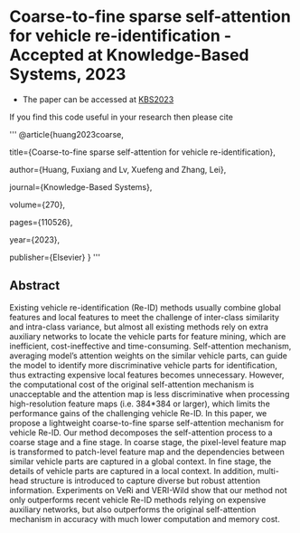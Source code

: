 # Coarse-to-fine sparse self-attention for vehicle re-identification - Accepted at Knowledge-Based Systems, 2023
- The paper can be accessed at [KBS2023](https://www.sciencedirect.com/science/article/abs/pii/S0950705123002769)


If you find this code useful in your research then please cite


'''
@article{huang2023coarse,

  title={Coarse-to-fine sparse self-attention for vehicle re-identification},
  
  author={Huang, Fuxiang and Lv, Xuefeng and Zhang, Lei},
  
  journal={Knowledge-Based Systems},
  
  volume={270},
  
  pages={110526},
  
  year={2023},
  
  publisher={Elsevier}
}
'''


## Abstract

Existing vehicle re-identification (Re-ID) methods usually combine global features and local features to meet the challenge of inter-class similarity and intra-class variance, but almost all existing methods rely on extra auxiliary networks to locate the vehicle parts for feature mining, which are inefficient, cost-ineffective and time-consuming. Self-attention mechanism, averaging model’s attention weights on the similar vehicle parts, can guide the model to identify more discriminative vehicle parts for identification, thus extracting expensive local features becomes unnecessary. However, the computational cost of the original self-attention mechanism is unacceptable and the attention map is less discriminative when processing high-resolution feature maps (i.e. 384*384 or larger), which limits the performance gains of the challenging vehicle Re-ID. In this paper, we propose a lightweight coarse-to-fine sparse self-attention mechanism for vehicle Re-ID. Our method decomposes the self-attention process to a coarse stage and a fine stage. In coarse stage, the pixel-level feature map is transformed to patch-level feature map and the dependencies between similar vehicle parts are captured in a global context. In fine stage, the details of vehicle parts are captured in a local context. In addition, multi-head structure is introduced to capture diverse but robust attention information. Experiments on VeRi and VERI-Wild show that our method not only outperforms recent vehicle Re-ID methods relying on expensive auxiliary networks, but also outperforms the original self-attention mechanism in accuracy with much lower computation and memory cost.




